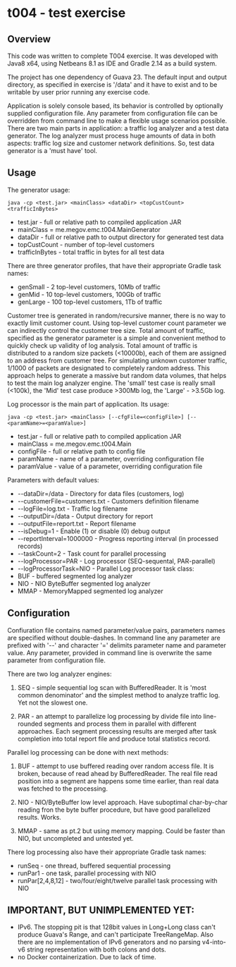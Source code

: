 # t004 - test exercise

## Overview

This code was written to complete T004 exercise. It was developed with Java8 x64,
using Netbeans 8.1 as IDE and Gradle 2.14 as a build system.

The project has one dependency of Guava 23. The default input and output directory,
as specified in exercise is '/data' and it have to exist and to be writable by user
prior running any exercise code.

Application is solely console based, its behavior is controlled by optionally
supplied configuration file. Any parameter from configuration file can be overridden
from command line to make a flexible usage scenarios possible. There are two main 
parts in application: a traffic log analyzer and a test data generator. The log analyzer
must process huge amounts of data in both aspects: traffic log size and customer network
definitions. So, test data generator is a 'must have' tool.

## Usage

The generator usage:
```
java -cp <test.jar> <mainClass> <dataDir> <topCustCount> <trafficInBytes>
```
 - test.jar - full or relative path to compiled application JAR
 - mainClass = me.megov.emc.t004.MainGenerator
 - dataDir - full or relative path to output directory for generated test data
 - topCustCount - number of top-level customers
 - trafficInBytes - total traffic in bytes for all test data

There are three generator profiles, that have their appropriate Gradle task names:
 - genSmall - 2 top-level customers, 10Mb of traffic
 - genMid - 10 top-level customers, 100Gb of traffic
 - genLarge - 100 top-level customers, 1Tb of traffic

Customer tree is generated in random/recursive manner, there is no way to exactly
limit customer count. Using top-level customer count parameter we can indirectly
control the customer tree size. Total amount of traffic, specified as the generator
parameter is a simple and convenient method to quickly check up validity of log analysis.
Total amount of traffic is distributed to a random size packets (<10000b), each
of them are assigned to an address from customer tree. For simulating unknown customer
traffic, 1/1000 of packets are designated to completely random address.
This approach helps to generate a massive but random data volumes, that helps to test 
the main log analyzer engine. The 'small' test case is really small (<100k), the 'Mid'
test case produce >300Mb log, the 'Large' - >3.5Gb log.

Log processor is the main part of application. Its usage:
```
java -cp <test.jar> <mainClass> [--cfgFile=<configFile>] [--<paramName>=<paramValue>]
```
 - test.jar - full or relative path to compiled application JAR
 - mainClass = me.megov.emc.t004.Main
 - configFile - full or relative path to config file
 - paramName - name of a parameter, overriding configuration file
 - paramValue - value of a parameter, overriding configuration file

Parameters with default values:

 - --dataDir=/data              - Directory for data files (customers, log)
 - --customerFile=customers.txt - Customers definition filename
 - --logFile=log.txt            - Traffic log filename
 - --outputDir=/data            - Output directory for report
 - --outputFile=report.txt      - Report filename
 - --isDebug=1                  - Enable (1) or disable (0) debug output
 - --reportInterval=1000000     - Progress reporting interval (in processed records)
 - --taskCount=2                - Task count for parallel processing
 - --logProcessor=PAR           - Log processor (SEQ-sequental, PAR-parallel)
 - --logProcessorTask=NIO       - Parallel Log processor task class:
  - BUF 		- buffered segmented log analyzer
  - NIO			- NIO ByteBuffer segmented log analyzer
  - MMAP 		- MemoryMapped segmented log analyzer

## Configuration 

Confiuration file contains named parameter/value pairs, parameters names are specified without 
double-dashes. In command line any parameter are prefixed with '--' and character '='
delimits parameter name and parameter value. Any parameter, provided in command line is
overwrite the same parameter from configuration file.

There are two log analyzer engines:

1. SEQ - simple sequential log scan with BufferedReader. It is 'most common denominator'
and the simplest method to analyze traffic log. Yet not the slowest one.

2. PAR - an attempt to parallelize log processing by divide file into line-rounded
segments and process them in parallel with different approaches. Each segment 
processing results are merged after task completion into total report file and produce
total statistics record.

Parallel log processing can be done with next methods:

1. BUF - attempt to use buffered reading over random access file. It is broken,
because of read ahead by BufferedReader. The real file read position into a segment
are happens some time earlier, than real data was fetched to the processing.

2. NIO - NIO/ByteBuffer low level approach. Have suboptimal char-by-char reading 
fron the byte buffer procedure, but have good parallelized results. Works.

3. MMAP - same as pt.2 but using memory mapping. Could be faster than NIO, but uncompleted
and untested yet.

There log processing also have their appropriate Gradle task names:
 - runSeq - one thread, buffered sequential processing
 - runPar1 - one task, parallel processing with NIO
 - runPar[2,4,8,12] - two/four/eight/twelve parallel task processing with NIO


## IMPORTANT, BUT UNIMPLEMENTED YET:
 - IPv6. The stopping pit is that 128bit values in Long+Long class can't produce
Guava's Range, and can't participate TreeRangeMap. Also there are no implementation
of IPv6 generators and no parsing v4-into-v6 string representation with both colons
and dots.
 - no Docker containerization. Due to lack of time.

